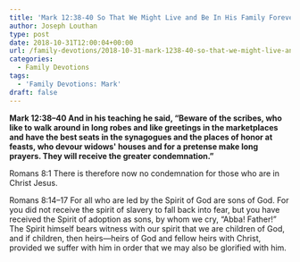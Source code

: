 ```yaml
---
title: 'Mark 12:38-40 So That We Might Live and Be In His Family Forever'
author: Joseph Louthan
type: post
date: 2018-10-31T12:00:04+00:00
url: /family-devotions/2018-10-31-mark-1238-40-so-that-we-might-live-and-b.md/
categories:
  - Family Devotions
tags:
  - 'Family Devotions: Mark'
draft: false
---
```

**Mark 12:38–40 And in his teaching he said, “Beware of the scribes, who like to walk around in long robes and like greetings in the marketplaces and have the best seats in the synagogues and the places of honor at feasts, who devour widows' houses and for a pretense make long prayers. They will receive the greater condemnation.”**

Romans 8:1 There is therefore now no condemnation for those who are in Christ Jesus.

Romans 8:14–17 For all who are led by the Spirit of God are sons of God. For you did not receive the spirit of slavery to fall back into fear, but you have received the Spirit of adoption as sons, by whom we cry, “Abba! Father!” The Spirit himself bears witness with our spirit that we are children of God, and if children, then heirs—heirs of God and fellow heirs with Christ, provided we suffer with him in order that we may also be glorified with him.